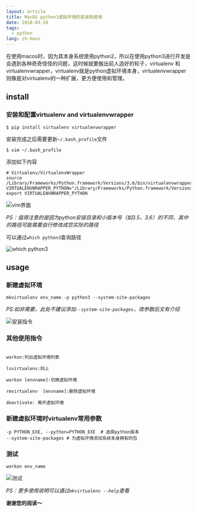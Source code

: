 ```yaml
---
layout: article
title: MacOS python3虚拟环境的安装和使用
date: 2018-03-20
tags:
  - python
lang: zh-Hans
---
```

在使用macos时，因为其本身系统使用python2，所以在使用python3进行开发是会遇到各种奇奇怪怪的问题，这时候就要搬出前人造好的轮子，virtualenv 和 virtualenvwrapper，virtualenv就是python虚拟环境本身，virtualenvwrapper则像是对virtualenv的一种扩展，更方便使用和管理。

## install

### 安装和配置virtualenv and virtualenvwrapper

```shell
$ pip install virtualenv virtualenvwrapper
```

安装完成之后需要更新`~/.bash_profile`文件

```shell
$ vim ~/.bash_profile
```

添加如下内容

```shell
# Virtualenv/VirtualenvWrapper
source /Library/Frameworks/Python.framework/Versions/3.6/bin/virtualenvwrapper.sh
VIRTUALENVWRAPPER_PYTHON="/Library/Frameworks/Python.framework/Versions/3.6/bin/python3"
export VIRTUALENVWRAPPER_PYTHON
```

![vim界面](http://ww1.sinaimg.cn/large/005L13Yhgy1fpj37lod4fj30fr09hmxy.jpg)

*PS：值得注意的是因为python安装目录和小版本号（如3.5，3.6）的不同，其中的路径可能需要自行修改成您实际的路径*

可以通过`which python3`查询路径

![which python3](http://ww1.sinaimg.cn/large/005L13Yhgy1fpj38c4ek0j30fu0a60t4.jpg)

## usage

### 新建虚拟环境
```shell
mkvirtualenv env_name -p python3 --system-site-packages
```

*PS:如非需要，此处不建议添加`--system-site-packages`，改参数后文有介绍*

![安装指令](http://ww1.sinaimg.cn/large/005L13Yhgy1fpj3w6uy2rj30fq02rdg9.jpg)

### 其他使用指令

```text

workon:列出虚拟环境列表

lsvirtualenv:同上

workon [envname]:切换虚拟环境

rmvirtualenv  [envname]:删除虚拟环境

deactivate: 离开虚拟环境

```

### 新建虚拟环境时virtualenv常用参数

```text
-p PYTHON_EXE, --python=PYTHON_EXE  # 选择python版本
--system-site-packages # 为虚拟环境添加系统本身拥有的包
```

### 测试

```shell
workon env_name
```

![测试](http://ww1.sinaimg.cn/large/005L13Yhgy1fpj43wuarwj30fu0a6t9a.jpg)

*PS：更多使用说明可以通过`mkvirtualenv --help`查看*

**谢谢您的阅读～**